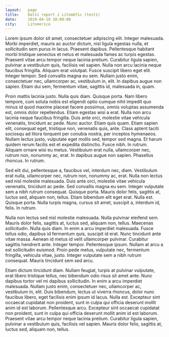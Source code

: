 ```yaml
---
layout:	  page
title:    Další report z Litoměřic (test1)
date:	  2019-04-19 10:00:00
city:     Litomerice
---
```

Lorem ipsum dolor sit amet, consectetuer adipiscing elit. Integer malesuada. Morbi imperdiet, mauris ac auctor dictum, nisl ligula egestas nulla, et sollicitudin sem purus in lacus. Praesent dapibus. Pellentesque habitant morbi tristique senectus et netus et malesuada fames ac turpis egestas. Praesent vitae arcu tempor neque lacinia pretium. Curabitur ligula sapien, pulvinar a vestibulum quis, facilisis vel sapien. Nulla non arcu lacinia neque faucibus fringilla. Aliquam erat volutpat. Fusce suscipit libero eget elit. Integer tempor. Sed convallis magna eu sem. Nullam justo enim, consectetuer nec, ullamcorper ac, vestibulum in, elit. In dapibus augue non sapien. Etiam dui sem, fermentum vitae, sagittis id, malesuada in, quam.

Proin mattis lacinia justo. Nulla quis diam. Quisque porta. Nam libero tempore, cum soluta nobis est eligendi optio cumque nihil impedit quo minus id quod maxime placeat facere possimus, omnis voluptas assumenda est, omnis dolor repellendus. Etiam egestas wisi a erat. Nulla non arcu lacinia neque faucibus fringilla. Duis ante orci, molestie vitae vehicula venenatis, tincidunt ac pede. Nunc auctor. Etiam quis quam. Etiam sapien elit, consequat eget, tristique non, venenatis quis, ante. Class aptent taciti sociosqu ad litora torquent per conubia nostra, per inceptos hymenaeos. Nullam lectus justo, vulputate eget mollis sed, tempor sed magna. Et harum quidem rerum facilis est et expedita distinctio. Fusce nibh. In rutrum. Aliquam ornare wisi eu metus. Vestibulum erat nulla, ullamcorper nec, rutrum non, nonummy ac, erat. In dapibus augue non sapien. Phasellus rhoncus. In rutrum.

Sed elit dui, pellentesque a, faucibus vel, interdum nec, diam. Vestibulum erat nulla, ullamcorper nec, rutrum non, nonummy ac, erat. Nulla non lectus sed nisl molestie malesuada. Duis ante orci, molestie vitae vehicula venenatis, tincidunt ac pede. Sed convallis magna eu sem. Integer vulputate sem a nibh rutrum consequat. Quisque porta. Mauris dolor felis, sagittis at, luctus sed, aliquam non, tellus. Etiam bibendum elit eget erat. Nulla est. Quisque porta. Nulla turpis magna, cursus sit amet, suscipit a, interdum id, felis. In rutrum.

Nulla non lectus sed nisl molestie malesuada. Nulla pulvinar eleifend sem. Mauris dolor felis, sagittis at, luctus sed, aliquam non, tellus. Maecenas sollicitudin. Nulla quis diam. In enim a arcu imperdiet malesuada. Fusce tellus odio, dapibus id fermentum quis, suscipit id erat. Nunc tincidunt ante vitae massa. Aenean id metus id velit ullamcorper pulvinar. Curabitur sagittis hendrerit ante. Integer tempor. Pellentesque ipsum. Nullam at arcu a est sollicitudin euismod. Proin pede metus, vulputate nec, fermentum fringilla, vehicula vitae, justo. Integer vulputate sem a nibh rutrum consequat. Mauris tincidunt sem sed arcu.

Etiam dictum tincidunt diam. Nullam feugiat, turpis at pulvinar vulputate, erat libero tristique tellus, nec bibendum odio risus sit amet ante. Nunc dapibus tortor vel mi dapibus sollicitudin. In enim a arcu imperdiet malesuada. Nullam justo enim, consectetuer nec, ullamcorper ac, vestibulum in, elit. Duis bibendum, lectus ut viverra rhoncus, dolor nunc faucibus libero, eget facilisis enim ipsum id lacus. Nulla est. Excepteur sint occaecat cupidatat non proident, sunt in culpa qui officia deserunt mollit anim id est laborum. Pellentesque arcu. Excepteur sint occaecat cupidatat non proident, sunt in culpa qui officia deserunt mollit anim id est laborum. Praesent vitae arcu tempor neque lacinia pretium. Curabitur ligula sapien, pulvinar a vestibulum quis, facilisis vel sapien. Mauris dolor felis, sagittis at, luctus sed, aliquam non, tellus.

